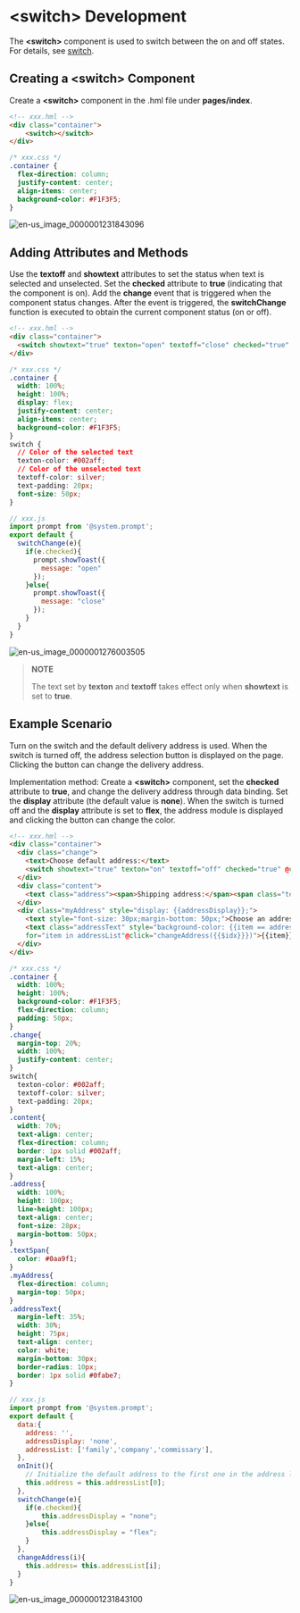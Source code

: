 # &lt;switch&gt; Development


The **&lt;switch&gt;** component is used to switch between the on and off states. For details, see [switch](../reference/arkui-js/js-components-basic-switch.md).


## Creating a &lt;switch&gt; Component

Create a **&lt;switch&gt;** component in the .hml file under **pages/index**.


```html
<!-- xxx.hml -->
<div class="container">
    <switch></switch>
</div>
```


```css
/* xxx.css */
.container {
  flex-direction: column;
  justify-content: center;
  align-items: center;
  background-color: #F1F3F5;
}
```

![en-us_image_0000001231843096](figures/en-us_image_0000001231843096.png)


## Adding Attributes and Methods

Use the **textoff** and **showtext** attributes to set the status when text is selected and unselected. Set the **checked** attribute to **true** (indicating that the component is on). Add the **change** event that is triggered when the component status changes. After the event is triggered, the **switchChange** function is executed to obtain the current component status (on or off).

```html
<!-- xxx.hml -->
<div class="container">
  <switch showtext="true" texton="open" textoff="close" checked="true" @change="switchChange"></switch>
</div>
```


```css
/* xxx.css */
.container {
  width: 100%;
  height: 100%; 
  display: flex;
  justify-content: center;
  align-items: center;
  background-color: #F1F3F5;
}
switch {
  // Color of the selected text
  texton-color: #002aff;
  // Color of the unselected text
  textoff-color: silver;
  text-padding: 20px; 
  font-size: 50px;
}
```


```js
// xxx.js
import prompt from '@system.prompt';
export default {
  switchChange(e){
    if(e.checked){
      prompt.showToast({
        message: "open"
      });
    }else{
      prompt.showToast({
        message: "close"
      });
    }
  }
}
```


![en-us_image_0000001276003505](figures/en-us_image_0000001276003505.gif)


> **NOTE**
>
> The text set by **texton** and **textoff** takes effect only when **showtext** is set to **true**.


## Example Scenario

Turn on the switch and the default delivery address is used. When the switch is turned off, the address selection button is displayed on the page. Clicking the button can change the delivery address.

  Implementation method: Create a **&lt;switch&gt;** component, set the **checked** attribute to **true**, and change the delivery address through data binding. Set the **display** attribute (the default value is **none**). When the switch is turned off and the **display** attribute is set to **flex**, the address module is displayed and clicking the button can change the color.

```html
<!-- xxx.hml -->
<div class="container">
  <div class="change">
    <text>Choose default address:</text>
    <switch showtext="true" texton="on" textoff="off" checked="true" @change="switchChange"></switch>
  </div>
  <div class="content">
    <text class="address"><span>Shipping address:</span><span class="textSpan">{{address}}</span></text>
  </div>
  <div class="myAddress" style="display: {{addressDisplay}};">
    <text style="font-size: 30px;margin-bottom: 50px;">Choose an address:</text>
    <text class="addressText" style="background-color: {{item == address?'#0fabe7':''}};color: {{item == address?'white':'black'}};" 
    for="item in addressList"@click="changeAddress({{$idx}}})">{{item}}</text>
  </div>
</div>
```


```css
/* xxx.css */
.container {
  width: 100%;
  height: 100%; 
  background-color: #F1F3F5;
  flex-direction: column;
  padding: 50px;
}
.change{
  margin-top: 20%;
  width: 100%;
  justify-content: center;
}
switch{
  texton-color: #002aff;
  textoff-color: silver;
  text-padding: 20px;
}
.content{
  width: 70%;
  text-align: center;
  flex-direction: column;
  border: 1px solid #002aff;
  margin-left: 15%;
  text-align: center;
}
.address{
  width: 100%;
  height: 100px;
  line-height: 100px;
  text-align: center;
  font-size: 28px;
  margin-bottom: 50px;
}
.textSpan{
  color: #0aa9f1;
}
.myAddress{
  flex-direction: column;
  margin-top: 50px;
}
.addressText{
  margin-left: 35%;
  width: 30%;
  height: 75px;
  text-align: center;
  color: white;
  margin-bottom: 30px;
  border-radius: 10px;
  border: 1px solid #0fabe7;
}
```


```js
// xxx.js
import prompt from '@system.prompt';
export default {
  data:{
    address: '',
    addressDisplay: 'none',
    addressList: ['family','company','commissary'],
  },
  onInit(){
    // Initialize the default address to the first one in the address list.
    this.address = this.addressList[0];
  },
  switchChange(e){
    if(e.checked){
        this.addressDisplay = "none";
    }else{
        this.addressDisplay = "flex";
    }
  },
  changeAddress(i){
    this.address= this.addressList[i];
  }
}
```

![en-us_image_0000001231843100](figures/en-us_image_0000001231843100.gif)
